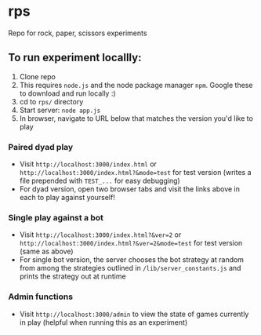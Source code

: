 # rps
Repo for rock, paper, scissors experiments

## To run experiment locallly:
1. Clone repo
2. This requires `node.js` and the node package manager `npm`. Google these to download and run locally :)
3. cd to `rps/` directory
2. Start server: `node app.js`
3. In browser, navigate to URL below that matches the version you'd like to play

### Paired dyad play
- Visit `http://localhost:3000/index.html` or `http://localhost:3000/index.html?&mode=test` for test version (writes a file prepended with `TEST_...` for easy debugging)
- For dyad version, open two browser tabs and visit the links above in each to play against yourself!

### Single play against a bot
- Visit `http://localhost:3000/index.html?&ver=2` or `http://localhost:3000/index.html?&ver=2&mode=test` for test version (same as above)
- For single bot version, the server chooses the bot strategy at random from among the strategies outlined in `/lib/server_constants.js` and prints the strategy out at runtime

### Admin functions
- Visit `http://localhost:3000/admin` to view the state of games currently in play (helpful when running this as an experiment)

